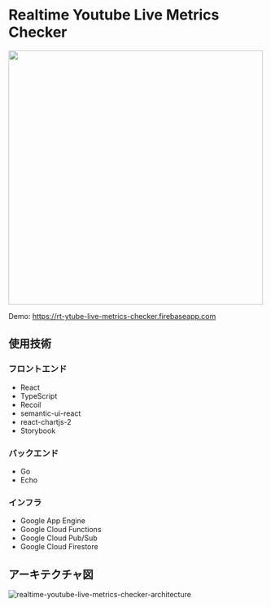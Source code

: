 # Realtime Youtube Live Metrics Checker
<img src="https://user-images.githubusercontent.com/40758815/90949580-1f4a4b00-e484-11ea-9e66-03afe349b939.png" width=500 />

Demo: https://rt-ytube-live-metrics-checker.firebaseapp.com

## 使用技術
### フロントエンド
- React
- TypeScript
- Recoil
- semantic-ui-react
- react-chartjs-2
- Storybook
### バックエンド
- Go
- Echo

### インフラ
- Google App Engine
- Google Cloud Functions
- Google Cloud Pub/Sub
- Google Cloud Firestore

## アーキテクチャ図
![realtime-youtube-live-metrics-checker-architecture](https://user-images.githubusercontent.com/40758815/90919288-29872d80-e421-11ea-937a-fa081f38c5f5.png)
